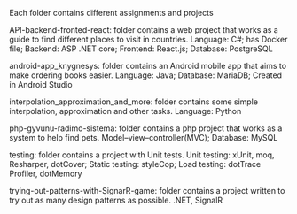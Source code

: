 Each folder contains different assignments and projects

API-backend-fronted-react: folder contains a web project that works as a guide to find different places to visit in countries. Language: C#; has Docker file; Backend: ASP .NET core; Frontend: React.js; Database: PostgreSQL

android-app_knygnesys: folder contains an Android mobile app that aims to make ordering books easier. Language: Java; Database: MariaDB; Created in Android Studio

interpolation_approximation_and_more: folder contains some simple interpolation, approximation and other tasks. Language: Python

php-gyvunu-radimo-sistema: folder contains a php project that works as a system to help find pets. Model–view–controller(MVC); Database: MySQL

testing: folder contains a project with Unit tests. Unit testing: xUnit, moq, Resharper, dotCover; Static testing: styleCop; Load testing: dotTrace Profiler, dotMemory

trying-out-patterns-with-SignarR-game: folder contains a project written to try out as many design patterns as possible. .NET, SignalR
